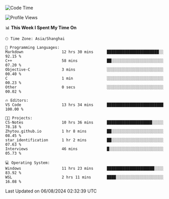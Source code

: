 <!--START_SECTION:waka-->
![Code Time](http://img.shields.io/badge/Code%20Time-1%2C887%20hrs%2058%20mins-blue)

![Profile Views](http://img.shields.io/badge/Profile%20Views-2-blue)

📊 **This Week I Spent My Time On** 

```text
🕑︎ Time Zone: Asia/Shanghai

💬 Programming Languages: 
Markdown                 12 hrs 30 mins      ███████████████████████░░   92.15 % 
C++                      58 mins             ██░░░░░░░░░░░░░░░░░░░░░░░   07.20 % 
Objective-C              3 mins              ░░░░░░░░░░░░░░░░░░░░░░░░░   00.40 % 
C                        1 min               ░░░░░░░░░░░░░░░░░░░░░░░░░   00.23 % 
Other                    0 secs              ░░░░░░░░░░░░░░░░░░░░░░░░░   00.02 % 

🔥 Editors: 
VS Code                  13 hrs 34 mins      █████████████████████████   100.00 % 

🐱‍💻 Projects: 
CS-Notes                 10 hrs 36 mins      ████████████████████░░░░░   78.18 % 
Zhytou.github.io         1 hr 8 mins         ██░░░░░░░░░░░░░░░░░░░░░░░   08.45 % 
star_identification      1 hr 2 mins         ██░░░░░░░░░░░░░░░░░░░░░░░   07.63 % 
Interviews               46 mins             █░░░░░░░░░░░░░░░░░░░░░░░░   05.73 % 

💻 Operating System: 
Windows                  11 hrs 23 mins      █████████████████████░░░░   83.92 % 
WSL                      2 hrs 11 mins       ████░░░░░░░░░░░░░░░░░░░░░   16.08 % 
```


 Last Updated on 06/08/2024 02:32:39 UTC
<!--END_SECTION:waka-->